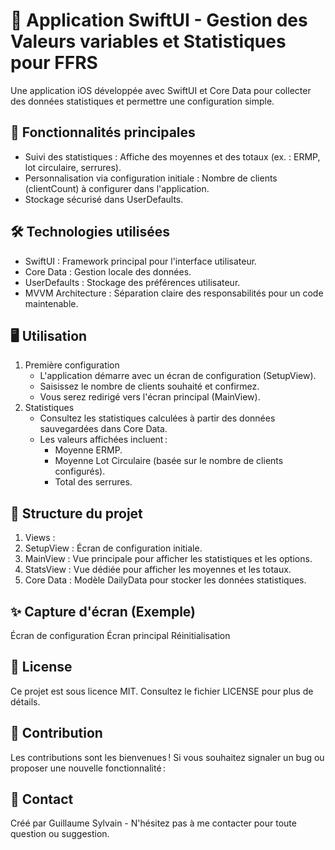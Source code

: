 # 📱 Application SwiftUI - Gestion des Valeurs variables et Statistiques pour FFRS
Une application iOS développée avec SwiftUI et Core Data pour collecter des données statistiques et permettre une configuration simple.

## 🚀 Fonctionnalités principales
- Suivi des statistiques : Affiche des moyennes et des totaux (ex. : ERMP, lot circulaire, serrures).
- Personnalisation via configuration initiale :
Nombre de clients (clientCount) à configurer dans l'application.
- Stockage sécurisé dans UserDefaults.


## 🛠️ Technologies utilisées
- SwiftUI : Framework principal pour l'interface utilisateur.
- Core Data : Gestion locale des données.
- UserDefaults : Stockage des préférences utilisateur.
- MVVM Architecture : Séparation claire des responsabilités pour un code maintenable.

## 🖥️ Utilisation
1. Première configuration
    - L'application démarre avec un écran de configuration (SetupView).
    - Saisissez le nombre de clients souhaité et confirmez.
    - Vous serez redirigé vers l'écran principal (MainView).
2. Statistiques
    - Consultez les statistiques calculées à partir des données sauvegardées dans Core Data.
    - Les valeurs affichées incluent :
        - Moyenne ERMP.
        - Moyenne Lot Circulaire (basée sur le nombre de clients configurés).
        - Total des serrures.

## 📂 Structure du projet
1. Views :
2. SetupView : Écran de configuration initiale.
3. MainView : Vue principale pour afficher les statistiques et les options.
4. StatsView : Vue dédiée pour afficher les moyennes et les totaux.
5. Core Data : Modèle DailyData pour stocker les données statistiques.

## ✨ Capture d'écran (Exemple)
Écran de configuration	Écran principal	Réinitialisation

## 📄 License
Ce projet est sous licence MIT. Consultez le fichier LICENSE pour plus de détails.

## 💬 Contribution
Les contributions sont les bienvenues ! Si vous souhaitez signaler un bug ou proposer une nouvelle fonctionnalité :

## 📧 Contact
Créé par Guillaume Sylvain - N'hésitez pas à me contacter pour toute question ou suggestion.
